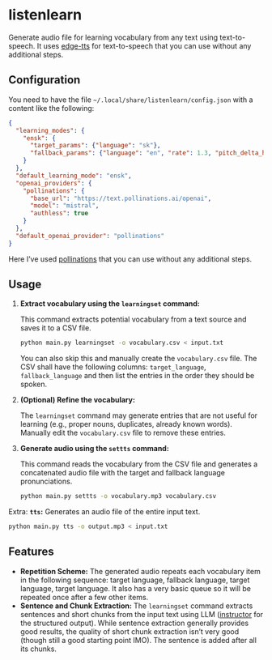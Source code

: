 # listenlearn

Generate audio file for learning vocabulary from any text using text-to-speech.
It uses [edge-tts](https://github.com/rany2/edge-tts) for text-to-speech
that you can use without any additional steps.

## Configuration

You need to have the file `~/.local/share/listenlearn/config.json` with a content like the following:

```json
{
  "learning_modes": {
    "ensk": {
      "target_params": {"language": "sk"},
      "fallback_params": {"language": "en", "rate": 1.3, "pitch_delta_hz": 20}
    }
  },
  "default_learning_mode": "ensk",
  "openai_providers": {
    "pollinations": {
      "base_url": "https://text.pollinations.ai/openai",
      "model": "mistral",
      "authless": true
    }
  },
  "default_openai_provider": "pollinations"
}
```

Here I’ve used [pollinations](https://pollinations.ai/) that you can
use without any additional steps.

## Usage

1.  **Extract vocabulary using the `learningset` command:**

    This command extracts potential vocabulary from a text source and saves it to a CSV file.

    ```bash
    python main.py learningset -o vocabulary.csv < input.txt
    ```

    You can also skip this and manually create the `vocabulary.csv` file.
    The CSV shall have the following columns: `target_language`, `fallback_language`
    and then list the entries in the order they should be spoken.

2.  **(Optional) Refine the vocabulary:**

    The `learningset` command may generate entries that are not useful for learning
    (e.g., proper nouns, duplicates, already known words).
    Manually edit the `vocabulary.csv` file to remove these entries.

3.  **Generate audio using the `settts` command:**

    This command reads the vocabulary from the CSV file and generates a concatenated audio file with the target and fallback language pronunciations.

    ```bash
    python main.py settts -o vocabulary.mp3 vocabulary.csv
    ```

Extra: **`tts`:** Generates an audio file of the entire input text.

```bash
python main.py tts -o output.mp3 < input.txt
```

## Features

* **Repetition Scheme:** The generated audio repeats each vocabulary item in the
  following sequence: target language, fallback language, target language, target language.
  It also has a very basic queue so it will be repeated once after a few other items.
* **Sentence and Chunk Extraction:** The `learningset` command extracts sentences and
  short chunks from the input text using LLM ([instructor](https://python.useinstructor.com/)
  for the structured output). While sentence extraction generally provides good results,
  the quality of short chunk extraction isn’t very good
  (though still a good starting point IMO).
  The sentence is added after all its chunks.
